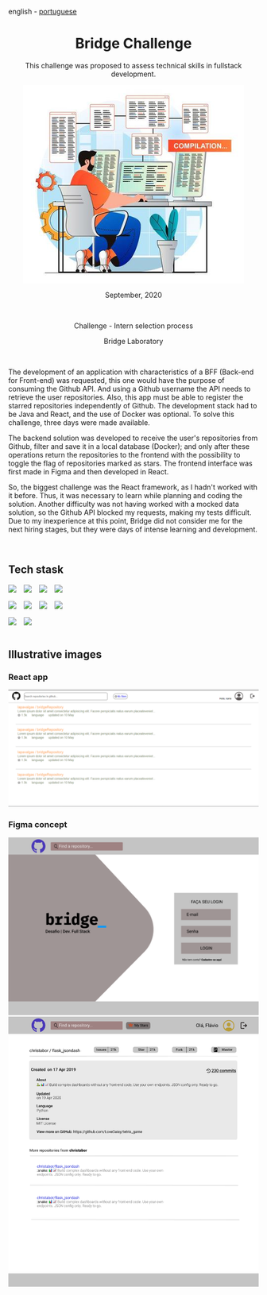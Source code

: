 <!-- LANGUAGE -->
<!-- LANGUAGE -->
<!-- LANGUAGE -->
english -
[portuguese](README_pt-br.md)
<br>  


<!-- HEADER -->
<!-- HEADER -->
<!-- HEADER -->
<h1 align="center">Bridge Challenge</h1>
<p align="center">This challenge was proposed to assess technical skills in fullstack development.</p>

<p align="center">
        <img    style="margin: auto; display: block;"
                src="../../resources/logo.jpg"/>
</p>


<!-- DATE -->
<!-- DATE -->
<!-- DATE -->
<p align="center">
        <span>September</span>,
        <span>2020</span></p>
<br>


<!-- LOCAL -->
<!-- LOCAL -->
<!-- LOCAL -->
<p align="center">
<p align="center">
        <span>Challenge</span> -
        <span>Intern selection process</span></p>
<p align="center">
        <!-- <span>Análise e Desenvolvimento de Sistemas</span> - -->
        <span>Bridge Laboratory</span></p>
<br>


<!-- TEXT -->
<!-- TEXT -->
<!-- TEXT -->
<!-- goals -->
<!--  just objectives, no results or opinions.-->
<p align="left">The development of an application with characteristics of a BFF (Back-end for Front-end) was requested, this one would have the purpose of consuming the Github API. And using a Github username the API needs to retrieve the user repositories. Also, this app must be able to register the starred repositories independently of Github. The development stack had to be Java and React, and the use of Docker was optional. To solve this challenge, three days were made available.</p>
<!-- results -->
<!-- just results, no objectives or opinions -->
<p align="left">The backend solution was developed to receive the user's repositories from Github, filter and save it in a local database (Docker); and only after these operations return the repositories to the frontend with the possibility to toggle the flag of repositories marked as stars. The frontend interface was first made in Figma and then developed in React.</p>
<!-- conclusion -->
<!-- just opinions, no objectives or results -->
<p align="left">So, the biggest challenge was the React framework, as I hadn't worked with it before. Thus, it was necessary to learn while planning and coding the solution. Another difficulty was not having worked with a mocked data solution, so the Github API blocked my requests, making my tests difficult. Due to my inexperience at this point, Bridge did not consider me for the next hiring stages, but they were days of intense learning and development.</p>
<br>


<!-- TECH -->
<!-- TECH -->
<!-- TECH -->
## Tech stask
<div style="display: flex; justify-content: left;">
        <img    style="margin-right: 15px;"
                src="https://img.shields.io/badge/Java-ED8B00?style=for-the-badge&logo=java&logoColor=white"/>
        <img    style="margin-right: 15px;"
                src="https://img.shields.io/badge/Spring-6DB33F?style=for-the-badge&logo=spring&logoColor=white"/>
        <img    style="margin-right: 15px;"
                src="https://img.shields.io/badge/Spring_Boot-F2F4F9?style=for-the-badge&logo=spring-boot"/>
        <img    style="margin-right: 15px;"
                src="https://img.shields.io/badge/Hibernate-59666C?style=for-the-badge&logo=Hibernate&logoColor=white"/>
</div>
<br>
<div style="display: flex; justify-content: left;">
        <img    style="margin-right: 15px;"
                src="https://img.shields.io/badge/React-20232A?style=for-the-badge&logo=react&logoColor=61DAFB"/>
        <img    style="margin-right: 15px;"
                src="https://img.shields.io/badge/HTML5-E34F26?style=for-the-badge&logo=html5&logoColor=white"/>
        <img    style="margin-right: 15px;"
                src="https://img.shields.io/badge/CSS3-1572B6?style=for-the-badge&logo=css3&logoColor=white"/>
        <img    style="margin-right: 15px;"
                src="https://img.shields.io/badge/JavaScript-F7DF1E?style=for-the-badge&logo=javascript&logoColor=black"/>
</div>
<br>
<div style="display: flex; justify-content: left;">
        <img    style="margin-right: 15px;"
                src="https://img.shields.io/badge/Docker-2496ED?style=for-the-badge&logo=docker&logoColor=white"/>
        <img    style="margin-right: 15px;"
                src="https://img.shields.io/badge/MySQL-00000F?style=for-the-badge&logo=mysql&logoColor=white"/>
</div>
<br>


<!-- IMAGES -->
<!-- IMAGES -->
<!-- IMAGES -->
## Illustrative images

### React app 
<div>
        <img    style="margin: 0; "
                src="resources/bridg_app0.png"/>
</div>

### Figma concept
<div>
        <img    style="margin: 0; "
                src="resources/bridg_figma1.png"/>
</div>
<div>
        <img    style="margin: 0; "
                src="resources/bridg_figma2.png"/>
</div>